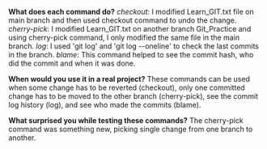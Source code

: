 **What does each command do?**
*checkout*: I modified Learn_GIT.txt file on main branch and then used checkout command to undo the change.
*cherry-pick*: I modified Learn_GIT.txt on another branch Git_Practice and using cherry-pick command, I only modified the same file in the main branch.
*log*: I used 'git log' and 'git log --oneline' to check the last commits in the branch.
*blame*: This command helped to see the commit hash, who did the commit and when it was done. 

**When would you use it in a real project?**
These commands can be used when some change has to be reverted (checkout), only one committed change has to be moved to the other branch (cherry-pick), see the commit log history (log), and see who made the commits (blame).

**What surprised you while testing these commands?**
The cherry-pick command was something new, picking single change from one branch to another.